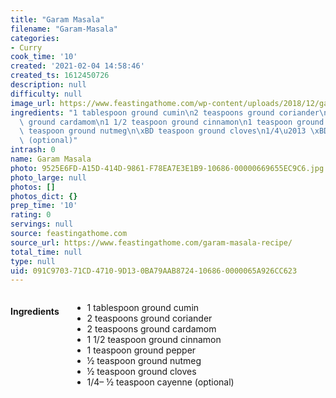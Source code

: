 ```yaml
---
title: "Garam Masala"
filename: "Garam-Masala"
categories:
- Curry
cook_time: '10'
created: '2021-02-04 14:58:46'
created_ts: 1612450726
description: null
difficulty: null
image_url: https://www.feastingathome.com/wp-content/uploads/2018/12/garam-masala-recipe-100-683x1024.jpg
ingredients: "1 tablespoon ground cumin\n2 teaspoons ground coriander\n2 teaspoons\
  \ ground cardamom\n1 1/2 teaspoon ground cinnamon\n1 teaspoon ground pepper\n\xBD\
  \ teaspoon ground nutmeg\n\xBD teaspoon ground cloves\n1/4\u2013 \xBD teaspoon cayenne\
  \ (optional)"
intrash: 0
name: Garam Masala
photo: 9525E6FD-A15D-414D-9861-F78EA7E3E1B9-10686-00000669655EC9C6.jpg
photo_large: null
photos: []
photos_dict: {}
prep_time: '10'
rating: 0
servings: null
source: feastingathome.com
source_url: https://www.feastingathome.com/garam-masala-recipe/
total_time: null
type: null
uid: 091C9703-71CD-4710-9D13-0BA79AAB8724-10686-0000065A926CC623
---
```

<div class="large-8 medium-7 columns" id="writeup">	</div><!-- #writeup -->
</div><!-- #row-one -->
<div class="row" id="row-two">	<div class="medium-4 small-5 columns"><h4 id="ingredients">Ingredients</h4><div class="box box-ingredients content"><ul>
<li>1 tablespoon ground cumin</li>
<li>2 teaspoons ground coriander</li>
<li>2 teaspoons ground cardamom</li>
<li>1 1/2 teaspoon ground cinnamon</li>
<li>1 teaspoon ground pepper</li>
<li>½ teaspoon ground nutmeg</li>
<li>½ teaspoon ground cloves</li>
<li>1/4– ½ teaspoon cayenne (optional)</li>
</ul>
</div>	</div>	<div class="medium-6 small-7 columns">	</div>
